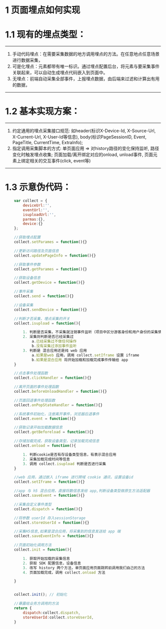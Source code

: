 

# 1 页面埋点如何实现

# 1.1 现有的埋点类型：
**********
1. 手动代码埋点：在需要采集数据的地方调用埋点的方法。在任意地点任意场景进行数据采集，
2. 可是化埋点：元素都带有唯一标识。通过埋点配置后台，将元素与要采集事件关联起来，可以自动生成埋点代码嵌入到页面中。
3. 无埋点：前端自动采集全部事件，上报埋点数据，由后端来过滤和计算出有用的数据，
*************

# 1.2 基本实现方案：
*************
1. 约定通用的埋点采集接口规范: 如header(标识X-Device-Id, X-Source-Url, X-Current-Url, X-User-Id等信息), body(标识PageSessionID, Event, PageTitle, CurrentTime, ExtraInfo);
2. 指定调用采集脚本的方式: 单页面应用 => 对history路径的变化保持监听, 路径变化时触发埋点收集; 页面加载/离开绑定对应的onload, unload事件, 页面元素上绑定相关的交互事件(click, event等)
**********

# 1.3 示意伪代码： 
```javascript
    var collect = {
        deviceUrl:'',
        eventUrl:'',
        isuploadUrl:'',
        parmas:{},
        device:{}
    };

    //获取埋点配置
    collect.setParames = function(){}

    //更新访问路径及页面信息
    collect.updatePageInfo = function(){}

    //获取事件参数
    collect.getParames = function(){}

    //获取设备信息
    collect.getDevice = function(){}

    //事件采集
    collect.send = function(){}

    //设备采集
    collect.sendDevice = function(){}

    //判断才否采集，埋点采集的开关
    collect.isupload = function(){

        1. 判断是否采集，不采集就注销事件监听（项目中区分游客身份和用户身份的采集情况，这个方法会被判断两次）
        2. 采集则判断是否已经采集过
            a.已经采集过不做任何操作
            b.没有采集过添加事件监听
        3. 判断是 混合应用还是纯 web 应用
            a.如果是web 应用，调用 collect.setIframe 设置 iframe
            b.如果是混合应用 将开始加载和加载完成事件传输给 app
    }

    //点击事件处理函数
    collect.clickHandler = function(){}

    //离开页面的事件处理函数
    collect.beforeUnloadHandler = function(){}

    //页面回退事件处理函数
    collect.onPopStateHandler = function(){}

    //系统事件初始化，注册离开事件，浏览器后退事件
    collect.event = function(){}

    //获取记录开始加载数据信息
    collect.getBeforeload = function(){}

    //存储加载完成，获取设备类型，记录加载完成信息
    collect.onload = function(){

        1. 判断cookie是否有存设备类型信息，有表示混合应用
        2. 采集加载完成时间等信息
        3. 调用 collect.isupload 判断是否进行采集
    }

    //web 应用，通过嵌入 iframe 进行跨域 cookie 通讯，设置设备id
    collect.setIframe = function(){}

    //app 与 h5 混合应用，直接将数信息发给 app,判断设备类型做原生方法适配器
    collect.saveEvent = function(){}

    //采集自定义事件类型
    collect.dispatch = function(){}

    //将参数 userId 存入sessionStorage
    collect.storeUserId = function(){}

    //采集H5信息,如果是混合应用，将采集到的信息发送给 app 端
    collect.saveEventInfo = function(){}

    //页面初始化调用方法
    collect.init = function(){

        1. 获取开始加载的采集信息
        2. 获取 SDK 配置信息，设备信息
        3. 改写 history 两个方法，单页面应用页面跳转前调用我们自己的方法
        4. 页面加载完成，调用 collect.onload 方法

    }


    collect.init(); // 初始化

    //暴露给业务方调用的方法
    return {
        dispatch:collect.dispatch,
        storeUserId:collect.storeUserId,
    }


```



